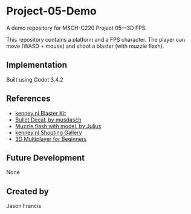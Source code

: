 # Project-05-Demo

A demo repository for MSCH-C220 Project 05—3D FPS.

This repository contains a platform and a FPS character. The player can move (WASD + mouse) and shoot a blaster (with muzzle flash).

## Implementation
Built using Godot 3.4.2

## References
 - [kenney.nl Blaster Kit](https://kenney.nl/assets/blaster-kit)
 - [Bullet Decal, by musdasch](https://opengameart.org/content/bullet-decal)
 - [Muzzle flash with model, by Julius](https://opengameart.org/content/muzzle-flash-with-model)
 - [kenney.nl Shooting Gallery](https://kenney.nl/assets/shooting-gallery)
 - [3D Multiplayer for Beginners](https://www.youtube.com/watch?v=K0luHLZxjBA)

## Future Development
None

## Created by 
Jason Francis
```